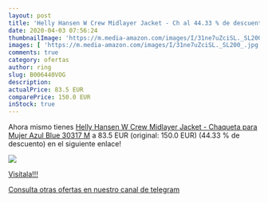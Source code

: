 ```yaml
---
layout: post
title: 'Helly Hansen W Crew Midlayer Jacket - Ch al 44.33 % de descuento'
date: 2020-04-03 07:56:24
thumbnailImage: 'https://m.media-amazon.com/images/I/31ne7uZciSL._SL200_.jpg'
images: [ 'https://m.media-amazon.com/images/I/31ne7uZciSL._SL200_.jpg' ]
comments: true
category: ofertas
author: ring
slug: B006440VOG
description:
actualPrice: 83.5 EUR
comparePrice: 150.0 EUR
inStock: true
---
```


Ahora mismo tienes [Helly Hansen W Crew Midlayer Jacket - Chaqueta para Mujer  Azul  Blue 30317   M](https://www.amazon.com/dp/B006440VOG/?tag=redken08-20) a 83.5 EUR (original: 150.0 EUR) (44.33 %  de descuento) en el siguiente enlace!

[![](https://m.media-amazon.com/images/I/31ne7uZciSL._SL200_.jpg)](https://www.amazon.com/dp/B006440VOG/?tag=redken08-20)

[Visítala!!!](https://www.amazon.com/dp/B006440VOG/?tag=redken08-20)

[Consulta otras ofertas en nuestro canal de telegram](https://t.me/s/ofertas25)
